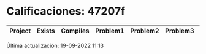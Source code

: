 # Calificaciones: 47207f
|Project|Exists|Compiles|Problem1|Problem2|Problem3|Extra|CommitHash|CommitDate|CheckDate|Comments|❌|
|-|-|-|-|-|-|-|-|-|-|-|-|

Última actualización: 19-09-2022 11:13